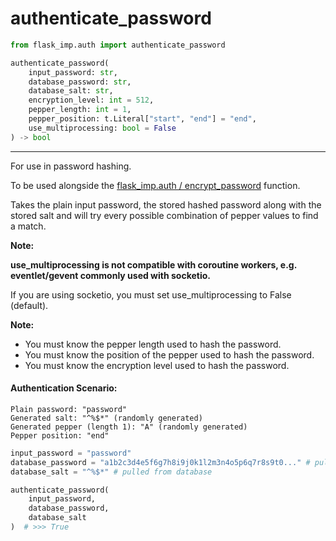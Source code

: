 # authenticate_password

```python
from flask_imp.auth import authenticate_password
```

```python
authenticate_password(
    input_password: str,
    database_password: str,
    database_salt: str,
    encryption_level: int = 512,
    pepper_length: int = 1,
    pepper_position: t.Literal["start", "end"] = "end",
    use_multiprocessing: bool = False
) -> bool
```

---

For use in password hashing.

To be used alongside the [flask_imp.auth / encrypt_password](../Auth/flask_imp_auth-encrypt_password.md) function.

Takes the plain input password, the stored hashed password along with the stored salt
and will try every possible combination of pepper values to find a match.

**Note:**

**use_multiprocessing is not compatible with coroutine workers, e.g. eventlet/gevent
commonly used with socketio.**

If you are using socketio, you must set use_multiprocessing to False (default).

**Note:**

- You must know the pepper length used to hash the password.
- You must know the position of the pepper used to hash the password.
- You must know the encryption level used to hash the password.

#### Authentication Scenario:

```
Plain password: "password"
Generated salt: "^%$*" (randomly generated)
Generated pepper (length 1): "A" (randomly generated)
Pepper position: "end"
```

```python
input_password = "password"
database_password = "a1b2c3d4e5f6g7h8i9j0k1l2m3n4o5p6q7r8s9t0..." # pulled from database
database_salt = "^%$*" # pulled from database

authenticate_password(
    input_password,
    database_password,
    database_salt
)  # >>> True
```

